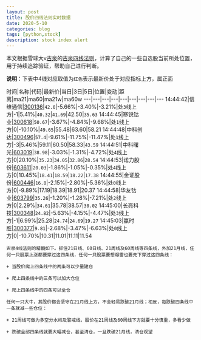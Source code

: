 ```yaml
---
layout: post
title: 股价四线法则实时数据
date: 2020-5-10
categories: blog
tags: [python,stock]
description: stock index alert
---
```



本文根据雪球大v[古泉](https://xueqiu.com/u/7148646888)的[古泉四线法则](https://xueqiu.com/7148646888/130498192)，计算了自己的一些自选股当前所处位置，用于持续追踪验证，帮助自己进行判断。

**说明**：下表中4线对应取值为`红色`表示最新价处于对应指标上方，属正面

时间|名称|代码|最新价|当日|3日|5日|位置|变动|距离|ma21|ma60|ma21w|ma60w
---|---|---|---|---|---|---|---|---
14:44:42|信维通信|[300136](https://xueqiu.com/S/SZ300136)|`42.0`|-5.66%|-3.40%|-3.21%|处`3`线上方|-1|5.41%|`40.32`|`41.69`|42.50|`35.63`
14:44:45|寒锐钴业|[300618](https://xueqiu.com/S/SZ300618)|`50.67`|-3.67%|-4.84%|-9.68%|处`1`线上方|0|-10.10%|`49.65`|55.48|63.60|58.21
14:44:48|中科创达|[300496](https://xueqiu.com/S/SZ300496)|`57.4`|-9.61%|-11.75%|-11.47%|处`1`线上方|-3|5.46%|59.11|60.50|58.33|`43.59`
14:44:51|中科曙光|[603019](https://xueqiu.com/S/SH603019)|`38.98`|-3.03%|-1.31%|-4.72%|处`4`线上方|0|20.10%|`35.23`|`34.05`|`32.86`|`28.54`
14:44:53|诺力股份|[603611](https://xueqiu.com/S/SH603611)|`20.03`|-1.86%|-1.05%|-0.35%|处`4`线上方|0|10.45%|`18.41`|`18.59`|`18.22`|`17.38`
14:44:55|金证股份|[600446](https://xueqiu.com/S/SH600446)|`16.8`|-2.15%|-2.80%|-5.36%|处`0`线上方|0|-9.89%|17.19|18.39|18.91|20.37
14:44:58|华友钴业|[603799](https://xueqiu.com/S/SH603799)|`35.26`|-1.20%|-1.28%|-7.21%|处`2`线上方|0|2.29%|`34.61`|35.78|38.57|`30.02`
14:45:00|长亮科技|[300348](https://xueqiu.com/S/SZ300348)|`24.82`|-5.63%|-4.15%|-4.47%|处`3`线上方|-1|6.99%|25.28|`24.74`|`24.69`|`19.27`
14:45:03|赢时胜|[300377](https://xueqiu.com/S/SZ300377)|`9.81`|-2.68%|-3.47%|-6.63%|处`0`线上方|0|-10.70%|10.31|11.01|11.11|11.54

```
古泉4线法则的精髓如下。抓住21日线、60日线、21周线及60周线等四条线，外加21月线，任何一只股票上涨都要穿过这四条线，任何一只股票要想爆雷也要先下穿过这四条线：

+ 当股价爬上四条线中的两条可以少量建仓

+ 爬上四条线中的三条可以加大仓位

+ 爬上四条线中的四条可以全仓

任何一只大牛，其股价都会坚守在21月线上方，不会轻易跌破21月线；相反，每跌破四条线中一条就减一些仓位：

+ 21周线可做为多空分水岭及警戒线，股价在21周线及60周线下方就要十分慎重，多看少做

+ 跌破全部四条线就要大幅减仓，甚至清仓，一旦跌破21月线，清仓观望
```